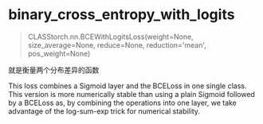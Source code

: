 # binary_cross_entropy_with_logits

> CLASStorch.nn.BCEWithLogitsLoss(weight=None, size_average=None, reduce=None, reduction='mean', pos_weight=None)

就是衡量两个分布差异的函数

This loss combines a Sigmoid layer and the BCELoss in one single class. 
This version is more numerically stable than using a plain Sigmoid followed by a BCELoss as, 
by combining the operations into one layer, we take advantage of the log-sum-exp trick for numerical stability.

